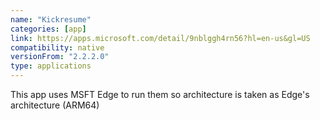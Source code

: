 ```yaml
---
name: "Kickresume"
categories: [app]
link: https://apps.microsoft.com/detail/9nblggh4rn56?hl=en-us&gl=US
compatibility: native
versionFrom: "2.2.2.0"
type: applications
---
```


This app uses MSFT Edge to run them so architecture is taken as Edge's architecture (ARM64)